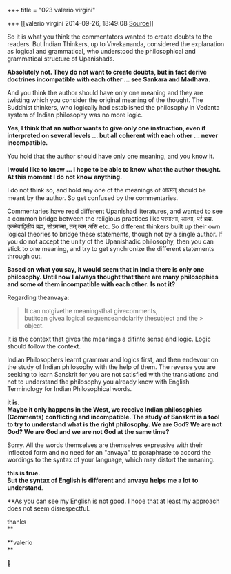 +++
title = "023 valerio virgini"

+++
[[valerio virgini	2014-09-26, 18:49:08 [Source](https://groups.google.com/g/samskrita/c/XOelLTCpBv4)]]



So it is what you think the commentators wanted to create doubts to the readers. But Indian Thinkers, up to Vivekananda, considered the explanation as logical and grammatical, who understood the philosophical and grammatical structure of Upanishads.  
  

**Absolutely not. They do not want to create doubts, but in fact derive doctrines incompatible with each other ... see Sankara and Madhava.**  

  

  

And you think the author should have only one meaning and they are twisting which you consider the original meaning of the thought. The Buddhist thinkers, who logically had established the philosophy in Vedanta system of Indian philosophy was no more logic. 

  

**Yes, I think that an author wants to give only one instruction, even if interpreted on several levels ... but all coherent with each other ... never incompatible.**



You hold that the author should have only one meaning, and you know it.  
  

**I would like to know ... I hope to be able to know what the author thought. At this moment I do not know anything.**

  
  
I do not think so, and hold any one of the meanings of आत्मन् should be meant by the author. So get confused by the commentaries.

  

Commentaries have read different Upanishad literatures, and wanted to see a common bridge between the religious practices like परमात्मा, आत्मा, परं ब्रह्म. एकमेवाद्वितीयं ब्रह्म, सोऽमात्मा, तत् त्वम् असि etc. So different thinkers built up their own logical theories to bridge these statements, though not by a single author. If you do not accept the unity of the Upanishadic philosophy, then you can stick to one meaning, and try to get synchronize the different statements through out.

  
**Based on what you say, it would seem that in India there is only one philosophy. Until now I always thought that there are many philosophies and some of them incompatible with each other.** **Is not it?**  
  

Regarding theanvaya:  
  

> It can notgivethe meaningsthat givecomments,  
> butitcan givea logical sequenceandclarify thesubject and the > object.  

  

It is the context that gives the meanings a difinte sense and logic. Logic should follow the context.

  

Indian Philosophers learnt grammar and logics first, and then endevour on the study of Indian philosophy with the help of them. The reverse you are seeking to learn Sanskrit for you are not satisfied with the translations and not to understand the philosophy you already know with English Terminology for Indian Philosophical words.

  
  
**it is.  
Maybe it only happens in the West, we receive Indian philosophies (Comments) conflicting and incompatible. The study of Sanskrit is a tool to try to understand what is the right philosophy. We are God? We are not God? We are God and we are not God at the same time?**

  

Sorry. All the words themselves are themselves expressive with their inflected form and no need for an "anvaya" to paraphrase to accord the wordings to the syntax of your language, which may distort the meaning.  
  

**this is true.  
But the syntax of English is different and anvaya helps me a lot** **to understand**.  

  

**As you can see my English is not good. I hope that at least my approach does not seem disrespectful.  
  
thanks  
**

**valerio  
**




